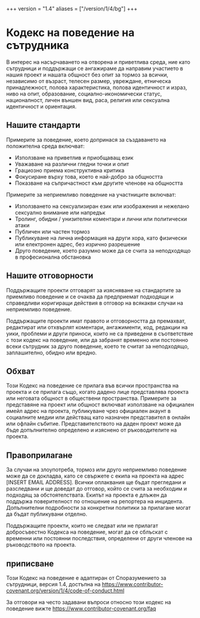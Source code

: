 +++
version = "1.4"
aliases = ["/version/1/4/bg"]
+++

# Кодекс на поведение на сътрудника

В интерес на насърчаването на отворена и приветлива среда, ние като сътрудници и поддържащи се ангажираме да направим участието в нашия проект и нашата общност без опит за тормоз за всички, независимо от възраст, телесен размер, увреждане, етническа принадлежност, полова характеристика, полова идентичност и израз, ниво на опит, образование, социално-икономически статус, националност, личен външен вид, раса, религия или сексуална идентичност и ориентация.

## Нашите стандарти

Примерите за поведение, което допринася за създаването на положителна среда включват:

* Използване на приветлив и приобщаващ език
* Уважаване на различни гледни точки и опит
* Грациозно приема конструктивна критика
* Фокусиране върху това, което е най-добро за общността
* Показване на съпричастност към другите членове на общността

Примерите за неприемливо поведение на участниците включват:

* Използването на сексуализиран език или изображения и нежелано сексуално внимание или напредък
* Тролинг, обидни / унизителни коментари и лични или политически атаки
* Публичен или частен тормоз
* Публикуване на лична информация на други хора, като физически или електронен адрес, без изрично разрешение
* Друго поведение, което разумно може да се счита за неподходящо в професионална обстановка

## Нашите отговорности

Поддържащите проекти отговарят за изясняване на стандартите за приемливо поведение и се очаква да предприемат подходящи и справедливи коригиращи действия в отговор на всякакви случаи на неприемливо поведение.

Поддържащите проекти имат правото и отговорността да премахват, редактират или отхвърлят коментари, ангажименти, код, редакции на уики, проблеми и други приноси, които не са приведени в съответствие с този кодекс на поведение, или да забранят временно или постоянно всеки сътрудник за друго поведение, което те считат за неподходящо, заплашително, обидно или вредно.

## Обхват

Този Кодекс на поведение се прилага във всички пространства на проекта и се прилага също, когато дадено лице представлява проекта или неговата общност в обществени пространства. Примерите за представяне на проект или общност включват използване на официален имейл адрес на проекта, публикуване чрез официален акаунт в социалните медии или действащ като назначен представител в онлайн или офлайн събитие. Представителството на даден проект може да бъде допълнително определено и изяснено от ръководителите на проекта.

## Правоприлагане

За случаи на злоупотреба, тормоз или друго неприемливо поведение може да се докладва, като се свържете с екипа на проекта на адрес [INSERT EMAIL ADDRESS]. Всички оплаквания ще бъдат прегледани и разследвани и ще доведат до отговор, който се счита за необходим и подходящ за обстоятелствата. Екипът на проекта е длъжен да поддържа поверителност по отношение на репортера на инцидента. Допълнителни подробности за конкретни политики за прилагане могат да бъдат публикувани отделно.

Поддържащите проекти, които не следват или не прилагат добросъвестно Кодекса на поведение, могат да се сблъскат с временни или постоянни последствия, определени от други членове на ръководството на проекта.

## приписване

Този Кодекс на поведение е адаптиран от Споразумението за сътрудници, версия 1.4, достъпна на https://www.contributor-covenant.org/version/1/4/code-of-conduct.html

За отговори на често задавани въпроси относно този кодекс на поведение вижте https://www.contributor-covenant.org/faq
